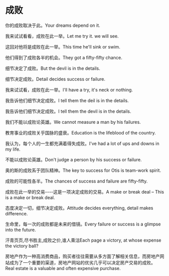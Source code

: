 # 成败

<p><span class="chinese">你的成败取决于此。</span><span class="english">Your dreams depend on it.</span></p>

<p><span class="chinese">我来试试看看，成败在此一举。</span><span class="english">Let me try it. we will see.</span></p>

<p><span class="chinese">这回对他将是成败在此一举。</span><span class="english">This time he'll sink or swim.</span></p>

<p><span class="chinese">他们得到了成败各半的机会。</span><span class="english">They got a fifty-fifty chance.</span></p>

<p><span class="chinese">细节决定了成败。</span><span class="english">But the devil is in the details.</span></p>

<p><span class="chinese">细节决定成败。</span><span class="english">Detail decides success or failure.</span></p>

<p><span class="chinese">我来试试看，成败在此一举。</span><span class="english">I'll have a try, it's neck or nothing.</span></p>

<p><span class="chinese">我告诉他们细节决定成败。</span><span class="english">I tell them the deil is in the details.</span></p>

<p><span class="chinese">我告诉他们细节决定成败。</span><span class="english">I tell them the devil is in the details.</span></p>

<p><span class="chinese">我们不能以成败论英雄。</span><span class="english">We cannot measure a man by his failures.</span></p>

<p><span class="chinese">教育事业的成败关乎国脉的盛衰。</span><span class="english">Education is the lifeblood of the country.</span></p>

<p><span class="chinese">我认为，每个人的一生都充满着得失成败。</span><span class="english">I've had a lot of ups and downs in my life.</span></p>

<p><span class="chinese">不能以成败论英雄。</span><span class="english">Don't judge a person by his success or failure.</span></p>

<p><span class="chinese">奥的斯的成败系于团队精神。</span><span class="english">The key to success for Otis is team-work spirit.</span></p>

<p><span class="chinese">成败的可能性各半。</span><span class="english">The chances of success and failure are fifty-fifty.</span></p>

<p><span class="chinese">成败在此一举的交易----这是一项决定成败的交易。</span><span class="english">A make or break deal – This is a make or break deal.</span></p>

<p><span class="chinese">态度决定一切，细节决定成败。</span><span class="english">Attitude decides everything, detail makes difference.</span></p>

<p><span class="chinese">生命里，每一次的成败都是未来的借镜。</span><span class="english">Every failure or success is a glimpse into the future.</span></p>

<p><span class="chinese">汗青页页,尽书胜主,成败之价,谁人乘沽</span><span class="english">Each page a victory, at whose expense the victory ball?</span></p>

<p><span class="chinese">房地产作为一种高消费商品，购买者往往需要从多方面了解相关信息，而房地产网站成为了一个重要的渠道，房地产网站的优劣几乎可以决定房产交易的成败。</span><span class="english">Real estate is a valuable and often expensive purchase.</span></p>

